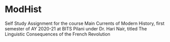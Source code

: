 # ModHist 

Self Study Assignment for the course Main Currents of Modern History, first semester of AY 2020-21 at BITS Pilani under Dr. Hari Nair, titled The Linguistic Consequences  of the French Revolution 

